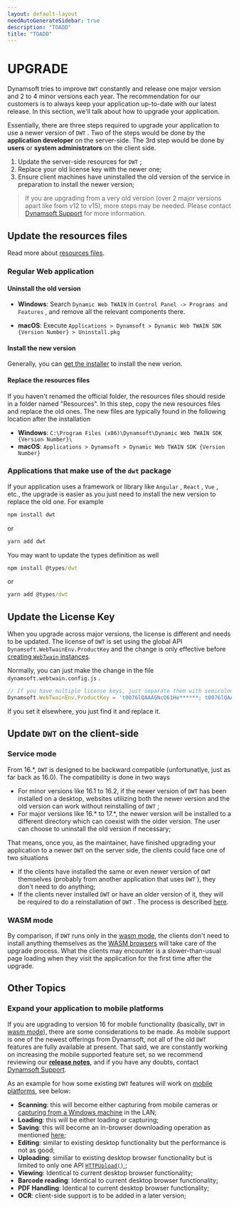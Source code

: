 ```yaml
---
layout: default-layout
needAutoGenerateSidebar: true
description: "TOADD"
title: "TOADD"
---
```


# UPGRADE

Dynamsoft tries to improve `DWT` constantly and release one major version and 2 to 4 minor versions each year. The recommendation for our customers is to always keep your application up-to-date with our latest release. In this section, we'll talk about how to upgrade your application.

Essentially, there are three steps required to upgrade your application to use a newer version of `DWT` . Two of the steps would be done by the **application developer** on the server-side. The 3rd step would be done by **users** or **system administrators** on the client side.

1. Update the server-side resources for `DWT` ; 
2. Replace your old license key with the newer one;
3. Ensure client machines have uninstalled the old version of the service in preparation to install the newer version;

> If you are upgrading from a very old version (over 2 major versions apart like from v12 to v15), more steps may be needed. Please contact [Dynamsoft Support]({{site.about}}getsupport.html) for more information.

## Update the resources files

Read more about [resources files]({{site.about}}faqs.html#what-are-the-resources-files).

### Regular Web application

#### Uninstall the old version

* **Windows**: Search `Dynamic Web TWAIN` in `Control Panel -> Programs and Features` , and remove all the relevant components there.

* **macOS**: Execute `Applications > Dynamsoft > Dynamic Web TWAIN SDK {Version Number} > Uninstall.pkg`

#### Install the new version

Generally, you can [get the installer]({{site.about}}resources.html#how-to-get-dwt) to install the new verion.

#### Replace the resources files

If you haven't renamed the official folder, the resources files should reside in a folder named "Resources". In this step, copy the new resources files and replace the old ones. The new files are typically found in the following location after the installation

* **Windows**: `C:\Program Files (x86)\Dynamsoft\Dynamic Web TWAIN SDK {Version Number}\`
* **macOS**: `Applications > Dynamsoft > Dynamic Web TWAIN SDK {Version Number}`

### Applications that make use of the `dwt` package

If your application uses a framework or library like `Angular` , `React` , `Vue` , etc., the upgrade is easier as you just need to install the new version to replace the old one. For example

``` cmd
npm install dwt
```

or 

``` cmd
yarn add dwt
```

You may want to update the types definition as well

``` cmd
npm install @types/dwt
```

or 

``` cmd
yarn add @types/dwt
```

## Update the License Key

When you upgrade across major versions, the license is different and needs to be updated. The license of `DWT` is set using the global API `Dynamsoft.WebTwainEnv.ProductKey` and the change is only effective before [creating `WebTwain` instances]({{site.indepth}}initialize.html#creating-the-webtwain-instance). 

Normally, you can just make the change in the file `dynamsoft.webtwain.config.js` .

``` javascript
// If you have multiple license keys, just separate them with semicolons.
Dynamsoft.WebTwainEnv.ProductKey = 't0076lQAAAGNcO61He******; t0076lQAAAGNcO61He******';
```

If you set it elsewhere, you just find it and replace it.

## Update `DWT` on the client-side

### Service mode

From 16.*, `DWT` is designed to be backward compatible (unfortunatlye, just as far back as 16.0). The compatibility is done in two ways

* For minor versions like 16.1 to 16.2, if the newer version of `DWT` has been installed on a desktop, websites utilizing both the newer version and the old version can work without reinstalling of `DWT` ; 
* For major versions like 16.* to 17.*, the newer version will be installed to a different directory which can coexist with the older version. The user can choose to uninstall the old version if necessary; 

That means, once you, as the maintainer, have finished upgrading your application to a newer `DWT` on the server side, the clients could face one of two situations

* If the clients have installed the same or even newer version of `DWT` themselves (probably from another application that uses `DWT` ), they don't need to do anything; 
* If the clients never installed `DWT` or have an older version of it, they will be required to do a reinstallation of `DWT` . The process is described [here]({{site.indepth}}deployment/service.html#how-to-install-dwt).

### WASM mode

By comparison, if `DWT` runs only in the [wasm mode]({{site.indepth}}initialize.html#wasm-mode), the clients don't need to install anything themselves as the [WASM browsers]({{site.getstarted}}platform.html#wasm-browsers) will take care of the upgrade process. What the clients may encounter is a slower-than-usual page loading when they visit the application for the first time after the upgrade.

## Other Topics

### Expand your application to mobile platforms

If you are upgrading to version 16 for mobile functionality (basically, `DWT` in [wasm mode]({{site.indepth}}initialize.html#wasm-mode)), there are some considerations to be made. As mobile support is one of the newest offerings from Dynamsoft, not all of the old `DWT` features are fully available at present. That said, we are constantly working on increasing the mobile supported feature set, so we recommend reviewing our **[release notes]({{site.info}}releases/released.html)**, and if you have any doubts, contact [Dynamsoft Support]({{site.about}}getsupport.html).

As an example for how some existing `DWT` features will work on [mobile platforms]({{site.getstarted}}platform.html#browsers-on-mobile-devices), see below: 

* **Scanning**: this will become either capturing from mobile cameras or [capturing from a Windows machine]({{site.indepth}}input.html#how-to-enable-remote-scan) in the LAN; 
* **Loading**: this will be either loading or capturing; 
* **Saving**: this will become an in-browser downloading operation as mentioned [here]({{site.indepth}}output.html#save-as-a-download); 
* **Editing**: similar to existing desktop functionality but the performance is not as good; 
* **Uploading**: similiar to existing desktop browser functionality but is limited to only one API [ `HTTPUpload()` ]({{site.info}}api/WebTwain_IO.html#httpupload); 
* **Viewing**: Identical to current desktop browser functionality; 
* **Barcode reading**: Identical to current desktop browser functionality; 
* **PDF Handling**: Identical to current desktop browser functionality; 
* **OCR**: client-side support is to be added in a later version; 
